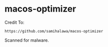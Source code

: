 # macos-optimizer
Credit To: 
```
https://github.com/samihalawa/macos-optimizer
```
Scanned for malware.
